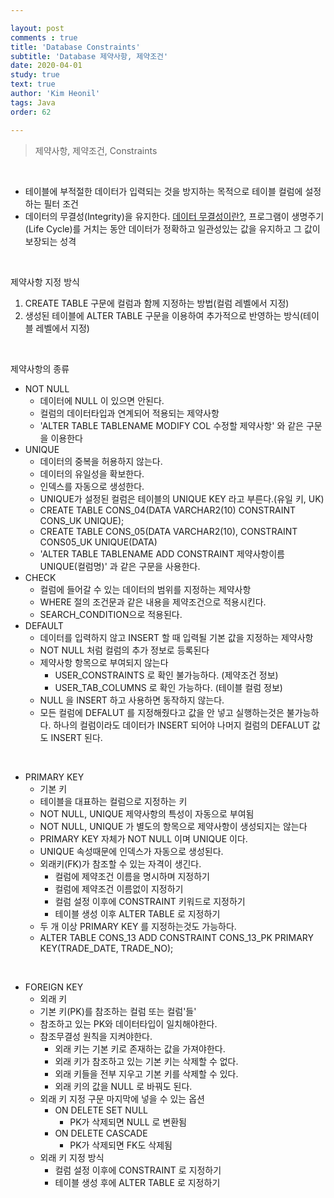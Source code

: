 ```yaml
---

layout: post
comments : true
title: 'Database Constraints'
subtitle: 'Database 제약사항, 제약조건'
date: 2020-04-01
study: true
text: true
author: 'Kim Heonil'
tags: Java
order: 62

---
```


> 제약사항, 제약조건, Constraints

<br>

- 테이블에 부적절한 데이터가 입력되는 것을 방지하는 목적으로 테이블 컬럼에 설정하는 필터 조건
- 데이터의 무결성(Integrity)을 유지한다. [데이터 무결성이란?](https://ko.wikipedia.org/wiki/%EB%8D%B0%EC%9D%B4%ED%84%B0_%EB%AC%B4%EA%B2%B0%EC%84%B1), 프로그램이 생명주기(Life Cycle)를 거치는 동안 데이터가 정확하고 일관성있는 값을 유지하고 그 값이 보장되는 성격

<br>

제약사항 지정 방식

1. CREATE TABLE 구문에 컬럼과 함께 지정하는 방법(컬럼 레벨에서 지정)
2. 생성된 테이블에 ALTER TABLE 구문을 이용하여 추가적으로 반영하는 방식(테이블 레벨에서 지정)

<br>

제약사항의 종류

- NOT NULL
  - 데이터에 NULL 이 있으면 안된다.
  - 컬럼의 데이터타입과 연계되어 적용되는 제약사항
  - 'ALTER TABLE TABLENAME MODIFY COL 수정할 제약사항' 와 같은 구문을 이용한다
- UNIQUE
  - 데이터의 중복을 허용하지 않는다.
  - 데이터의 유일성을 확보한다.
  - 인덱스를 자동으로 생성한다.
  - UNIQUE가 설정된 컬럼은 테이블의 UNIQUE KEY 라고 부른다.(유일 키, UK)
  - CREATE TABLE CONS_04(DATA VARCHAR2(10) CONSTRAINT CONS_UK UNIQUE); 
  - CREATE TABLE CONS_05(DATA VARCHAR2(10), CONSTRAINT CONS05_UK UNIQUE(DATA)
  - 'ALTER TABLE TABLENAME ADD CONSTRAINT 제약사항이름 UNIQUE(컬럼명)' 과 같은 구문을 사용한다.
- CHECK
  - 컬럼에 들어갈 수 있는 데이터의 범위를 지정하는 제약사항
  - WHERE 절의 조건문과 같은 내용을 제약조건으로 적용시킨다.
  - SEARCH_CONDITION으로 적용된다.
- DEFAULT
  - 데이터를 입력하지 않고 INSERT 할 때 입력될 기본 값을 지정하는 제약사항
  - NOT NULL 처럼 컬럼의 추가 정보로 등록된다
  - 제약사항 항목으로 부여되지 않는다
    - USER_CONSTRAINTS 로 확인 불가능하다. (제약조건 정보)
    - USER_TAB_COLUMNS 로 확인 가능하다. (테이블 컬럼 정보)
  - NULL 을 INSERT 하고 사용하면 동작하지 않는다.
  - 모든 컬럼에 DEFALUT 를 지정해줬다고 값을 안 넣고 실행하는것은 불가능하다. 하나의 컬럼이라도 데이터가 INSERT 되어야 나머지 컬럼의 DEFALUT 값도 INSERT 된다.

<br>

- PRIMARY KEY
  - 기본 키
  - 테이블을 대표하는 컬럼으로 지정하는 키
  - NOT NULL, UNIQUE 제약사항의 특성이 자동으로 부여됨
  - NOT NULL, UNIQUE 가 별도의 항목으로 제약사항이 생성되지는 않는다
  - PRIMARY KEY 자체가 NOT NULL 이며 UNIQUE 이다.
  - UNIQUE 속성때문에 인덱스가 자동으로 생성된다.
  - 외래키(FK)가 참조할 수 있는 자격이 생긴다.
    - 컬럼에 제약조건 이름을 명시하며 지정하기
    - 컬럼에 제약조건 이름없이 지정하기
    - 컬럼 설정 이후에 CONSTRAINT 키워드로 지정하기
    - 테이블 생성 이후 ALTER TABLE 로 지정하기
  - 두 개 이상 PRIMARY KEY 를 지정하는것도 가능하다.
  - ALTER TABLE CONS_13 ADD CONSTRAINT CONS_13_PK PRIMARY KEY(TRADE_DATE, TRADE_NO);

<br>

- FOREIGN KEY
  - 외래 키
  - 기본 키(PK)를 참조하는 컬럼 또는 컬럼'들'
  - 참조하고 있는 PK와 데이터타입이 일치해야한다.
  - 참조무결성 원칙을 지켜야한다.
    - 외래 키는 기본 키로 존재하는 값을 가져야한다.
    - 외래 키가 참조하고 있는 기본 키는 삭제할 수 없다.
    - 외래 키들을 전부 지우고 기본 키를 삭제할 수 있다.
    - 외래 키의 값을 NULL 로 바꿔도 된다.
  - 외래 키 지정 구문 마지막에 넣을 수 있는 옵션
    - ON DELETE SET NULL
      - PK가 삭제되면 NULL 로 변환됨
    - ON DELETE CASCADE
      - PK가 삭제되면 FK도 삭제됨
  - 외래 키 지정 방식
    - 컬럼 설정 이후에 CONSTRAINT 로 지정하기
    - 테이블 생성 후에 ALTER TABLE 로 지정하기


<br><br>